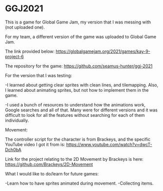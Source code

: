 # GGJ2021
This is a game for Global Game Jam, my version that I was messing with (not uploaded one).

For my team, a different version of the game was uploaded to Global Game Jam. 

The link provided below:
https://globalgamejam.org/2021/games/kay-9-project-6

The repository for the game:
https://github.com/seamus-hunter/ggj-2021

For the version that I was testing:

-I learned about getting clear sprites with clean lines, and tilemapping.
Also, I learned about animating sprites, but not how to implement them in the game.

-I used a bunch of resources to understand how the animations work, Google searches and all of that.
Many were for different versions and it was difficult to look for all the features without searching
for each of them individually.

Movement:

The controller script for the character is from Brackeys, and the specific YouTube video I got it from is:
https://www.youtube.com/watch?v=dwcT-Dch0bA

Link for the project relating to the 2D Movement by Brackeys is here:
https://github.com/Brackeys/2D-Movement


What I would like to do/learn for future games:

-Learn how to have sprites animated during movement.
-Collecting items.
